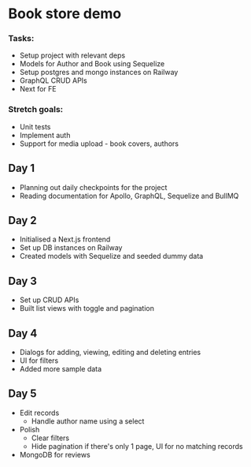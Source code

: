 # Book store demo

### Tasks:

- Setup project with relevant deps
- Models for Author and Book using Sequelize
- Setup postgres and mongo instances on Railway
- GraphQL CRUD APIs
- Next for FE

### Stretch goals:

- Unit tests
- Implement auth
- Support for media upload - book covers, authors

## Day 1

- Planning out daily checkpoints for the project
- Reading documentation for Apollo, GraphQL, Sequelize and BullMQ

## Day 2

- Initialised a Next.js frontend
- Set up DB instances on Railway
- Created models with Sequelize and seeded dummy data

## Day 3

- Set up CRUD APIs
- Built list views with toggle and pagination

## Day 4

- Dialogs for adding, viewing, editing and deleting entries
- UI for filters
- Added more sample data

## Day 5

- Edit records
    - Handle author name using a select
- Polish
    - Clear filters
    - Hide pagination if there's only 1 page, UI for no matching records
- MongoDB for reviews

